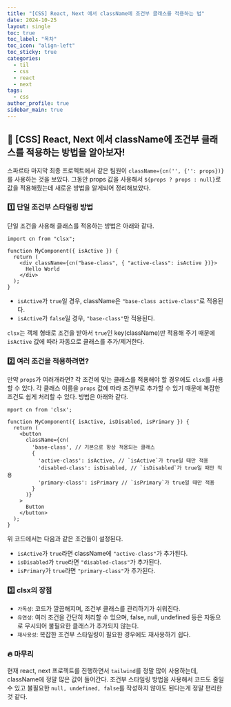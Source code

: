 ```yaml
---
title: "[CSS] React, Next 에서 className에 조건부 클래스를 적용하는 법"
date: 2024-10-25
layout: single
toc: true
toc_label: "목차"
toc_icon: "align-left"
toc_sticky: true
categories:
  - til
  - css
  - react
  - next
tags:
  - css
author_profile: true
sidebar_main: true
---
```


## :ledger: [CSS] React, Next 에서 className에 조건부 클래스를 적용하는 방법을 알아보자!

스파르타 마지막 최종 프로젝트에서 같은 팀원이 `className={cn('', {'': props})}`를 사용하는 것을 보았다. 그동안 props 값을 사용해서 `${props ? props : null}`로 값을 적용해줬는데 새로운 방법을 알게되어 정리해보았다.

### :one: 단일 조건부 스타일링 방법

단일 조건을 사용해 클래스를 적용하는 방법은 아래와 같다.

```tsx
import cn from "clsx";

function MyComponent({ isActive }) {
  return (
    <div className={cn("base-class", { "active-class": isActive })}>
      Hello World
    </div>
  );
}
```

- `isActive`가 `true`일 경우, className은 `"base-class active-class"`로 적용된다.
- `isActive`가 `false`일 경우, `"base-class"`만 적용된다.

`clsx`는 객체 형태로 조건을 받아서 `true`인 key(className)만 적용해 주기 때문에 `isActive` 값에 따라 자동으로 클래스를 추가/제거한다.

### :two: 여러 조건을 적용하려면?

만약 `props`가 여러개라면? 각 조건에 맞는 클래스를 적용해야 할 경우에도 `clsx`를 사용할 수 있다. 각 클래스 이름을 `props` 값에 따라 조건부로 추가할 수 있기 때문에 복잡한 조건도 쉽게 처리할 수 있다. 방법은 아래와 같다.

```tsx
mport cn from 'clsx';

function MyComponent({ isActive, isDisabled, isPrimary }) {
  return (
    <button
      className={cn(
        'base-class', // 기본으로 항상 적용되는 클래스
        {
          'active-class': isActive, // `isActive`가 true일 때만 적용
          'disabled-class': isDisabled, // `isDisabled`가 true일 때만 적용
          'primary-class': isPrimary // `isPrimary`가 true일 때만 적용
        }
      )}
    >
      Button
    </button>
  );
}
```

위 코드에서는 다음과 같은 조건들이 설정된다.

- `isActive`가 `true`라면 className에 `"active-class"`가 추가된다.
- `isDisabled`가 `true`라면 `"disabled-class"`가 추가된다.
- `isPrimary`가 `true`라면 `"primary-class"`가 추가된다.

### :three: clsx의 장점

- `가독성`: 코드가 깔끔해지며, 조건부 클래스를 관리하기가 쉬워진다.
- `유연성`: 여러 조건을 간단히 처리할 수 있으며, false, null, undefined 등은 자동으로 무시되어 불필요한 클래스가 추가되지 않는다.
- `재사용성`: 복잡한 조건부 스타일링이 필요한 경우에도 재사용하기 쉽다.

### :fire: 마무리

현재 react, next 프로젝트를 진행하면서 `tailwind`를 정말 많이 사용하는데, className에 정말 많은 값이 들어간다. 조건부 스타일링 방법을 사용해서 코드도 줄일 수 있고 불필요한 `null, undefined, false`를 작성하지 않아도 된다는게 정말 편리한 것 같다.
